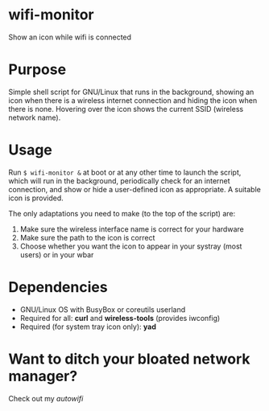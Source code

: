 # wifi-monitor
Show an icon while wifi is connected

# Purpose
Simple shell script for GNU/Linux that runs in the background, showing an icon when there is a wireless internet connection and hiding the icon when there is none. Hovering over the icon shows the current SSID (wireless network name).

# Usage
Run `$ wifi-monitor &` at boot or at any other time to launch the script, which will run in the background, periodically check for an internet connection, and show or hide a user-defined icon as appropriate. A suitable icon is provided.

The only adaptations you need to make (to the top of the script) are:
1. Make sure the wireless interface name is correct for your hardware
2. Make sure the path to the icon is correct
3. Choose whether you want the icon to appear in your systray (most users) or in your wbar

# Dependencies
- GNU/Linux OS with BusyBox or coreutils userland
- Required for all: **curl** and **wireless-tools** (provides iwconfig)
- Required (for system tray icon only): **yad**

# Want to ditch your bloated network manager?
Check out my *autowifi*
